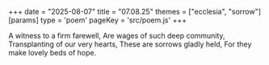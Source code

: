 +++
date = "2025-08-07"
title = "07.08.25"
themes = ["ecclesia", "sorrow"]
[params]
  type = 'poem'
  pageKey = 'src/poem.js'
+++

A witness to a firm farewell,
Are wages of such deep community,
Transplanting of our very hearts,
These are sorrows gladly held,
For they make lovely beds of hope.
